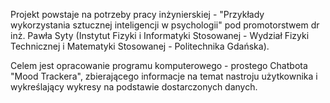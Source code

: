 Projekt powstaje na potrzeby pracy inżynierskiej - "Przykłady wykorzystania sztucznej inteligencji w psychologii" pod promotorstwem dr inż. Pawła Syty (Instytut Fizyki i Informatyki Stosowanej - Wydział Fizyki Technicznej i Matematyki Stosowanej - Politechnika Gdańska).

Celem jest opracowanie programu komputerowego - prostego Chatbota "Mood Trackera", zbierającego informacje na temat nastroju użytkownika i wykreślający wykresy na podstawie dostarczonych danych.
